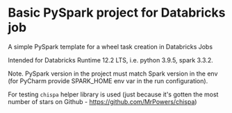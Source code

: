 # Basic PySpark project for Databricks job

A simple PySpark template for a wheel task creation in Databricks Jobs

Intended for Databricks Runtime 12.2 LTS, i.e. python 3.9.5, spark 3.3.2.

Note. PySpark version in the project must match Spark version in the env
(for PyCharm provide SPARK_HOME env var in the run configuration).

For testing `chispa` helper library is used 
(just because it's gotten the most number of stars on Github - https://github.com/MrPowers/chispa)
